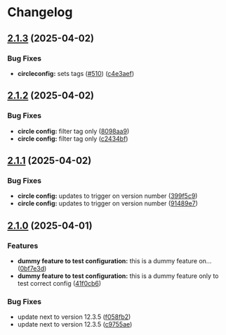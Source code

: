 # Changelog

## [2.1.3](https://github.com/LBHackney-IT/lbh-housing-register/compare/hackney-housing-register-v2.1.2...hackney-housing-register-v2.1.3) (2025-04-02)


### Bug Fixes

* **circleconfig:** sets tags ([#510](https://github.com/LBHackney-IT/lbh-housing-register/issues/510)) ([c4e3aef](https://github.com/LBHackney-IT/lbh-housing-register/commit/c4e3aeffbe4fcff19de0993f842a471ff441f34b))

## [2.1.2](https://github.com/LBHackney-IT/lbh-housing-register/compare/hackney-housing-register-v2.1.1...hackney-housing-register-v2.1.2) (2025-04-02)


### Bug Fixes

* **circle config:** filter tag only ([8098aa9](https://github.com/LBHackney-IT/lbh-housing-register/commit/8098aa942b893642416b26db7862f94ee7dfcb7e))
* **circle config:** filter tag only ([c2434bf](https://github.com/LBHackney-IT/lbh-housing-register/commit/c2434bf5187342a65330244818ce9166ed4342e0))

## [2.1.1](https://github.com/LBHackney-IT/lbh-housing-register/compare/hackney-housing-register-v2.1.0...hackney-housing-register-v2.1.1) (2025-04-02)


### Bug Fixes

* **circle config:** updates to trigger on version number ([399f5c9](https://github.com/LBHackney-IT/lbh-housing-register/commit/399f5c9b0f020499e15e1f7c38260315bbaf4cc1))
* **circle config:** updates to trigger on version number ([91489e7](https://github.com/LBHackney-IT/lbh-housing-register/commit/91489e7de15118ee4e8bcbd44889dda9d6458e82))

## [2.1.0](https://github.com/LBHackney-IT/lbh-housing-register/compare/hackney-housing-register-v2.0.0...hackney-housing-register-v2.1.0) (2025-04-01)


### Features

* **dummy feature to test configuration:** this is a dummy feature on… ([0bf7e3d](https://github.com/LBHackney-IT/lbh-housing-register/commit/0bf7e3d1a190c6efb5a7e71658ed31a8d42d97be))
* **dummy feature to test configuration:** this is a dummy feature only to test correct config ([41f0cb6](https://github.com/LBHackney-IT/lbh-housing-register/commit/41f0cb6e37661f658dd7e25fb64cda6efe0fb3d8))


### Bug Fixes

* update next to version 12.3.5 ([f058fb2](https://github.com/LBHackney-IT/lbh-housing-register/commit/f058fb2b7938a347079301e878adef201a782c64))
* update next to version 12.3.5 ([c9755ae](https://github.com/LBHackney-IT/lbh-housing-register/commit/c9755ae2a8c24cef3c8570ddb9d9397946fb4aa7))
